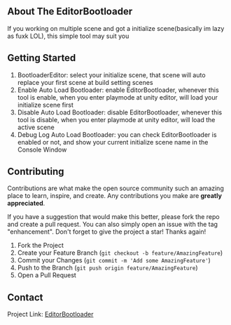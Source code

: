 ## About The EditorBootloader
If you working on multiple scene and got a initialize scene(basically im lazy as fuxk LOL), this simple tool may suit you

## Getting Started
1. BootloaderEditor: select your initialize scene, that scene will auto replace your first scene at build setting scenes
2. Enable Auto Load Bootloader: enable EditorBootloader, whenever this tool is enable, when you enter playmode at unity editor, will load your initialize scene first
3. Disable Auto Load Bootloader: disable EditorBootloader, whenever this tool is disable, when you enter playmode at unity editor, will load the active scene
4. Debug Log Auto Load Bootloader: you can check EditorBootloader is enabled or not, and show your current initialize scene name in the Console Window

## Contributing
Contributions are what make the open source community such an amazing place to learn, inspire, and create. Any contributions you make are **greatly appreciated**.

If you have a suggestion that would make this better, please fork the repo and create a pull request. You can also simply open an issue with the tag "enhancement".
Don't forget to give the project a star! Thanks again!

1. Fork the Project
2. Create your Feature Branch (`git checkout -b feature/AmazingFeature`)
3. Commit your Changes (`git commit -m 'Add some AmazingFeature'`)
4. Push to the Branch (`git push origin feature/AmazingFeature`)
5. Open a Pull Request

## Contact
Project Link: [EditorBootloader](https://github.com/keithlau2015/EditorBootloader)